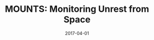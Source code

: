 ---
title: "MOUNTS: Monitoring Unrest from Space"
summary: Space-based volcano monitoring platorm powered by Sentinel (-1, -2, -5P) and Deep Learning.
tags:
  - Deep Learning
authors:
  - admin
role: <u>Principal Investigator</u> (PI)
funding_source: '[Geo.X](https://www.geo-x.net/en/)'

# Funding period (NB: date format forced in compact-project.html)
date: 2017-04-01
date_end: 2019-04-01 # parse '' to ignore
  
# Optional external URL for project (replaces project detail page).
external_link: 'http://mounts-project.com/about'

image:
  caption: MOUNTS
  focal_point: Smart

links:
  - icon: twitter
    icon_pack: fab
    name: Follow
    url: https://twitter.com/MountsSystem
url_code: ''
url_pdf: ''
url_slides: ''
url_video: ''

# Slides (optional).
#   Associate this project with Markdown slides.
#   Simply enter your slide deck's filename without extension.
#   E.g. `slides = "example-slides"` references `content/slides/example-slides.md`.
#   Otherwise, set `slides = ""`.
slides: ""
---